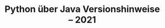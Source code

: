 ﻿---
title: Python über Java Versionshinweise – 2021
type: docs
weight: 10
url: /de/java/python-via-java-release-notes-2021/
---

